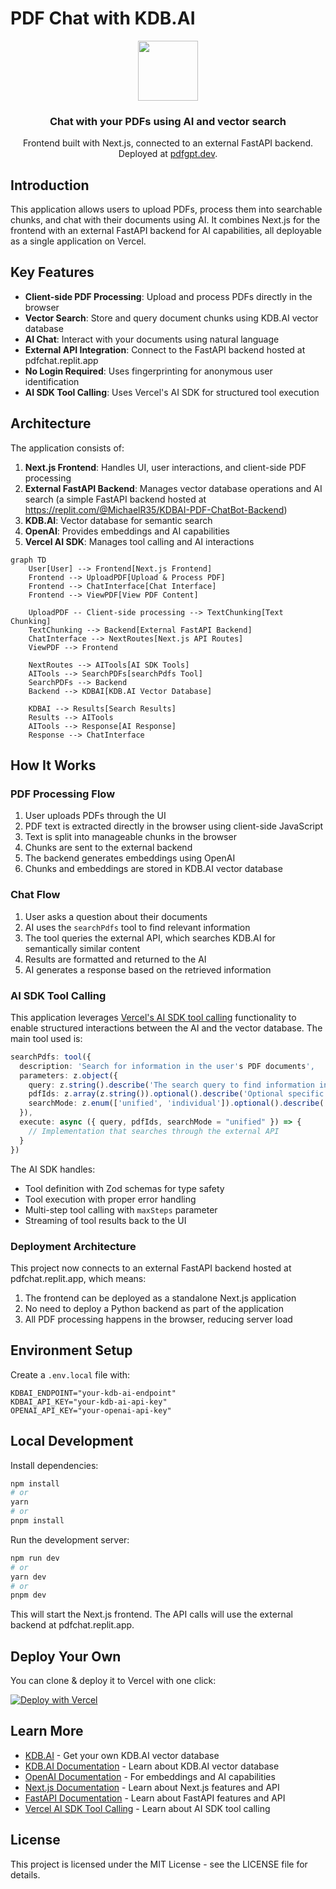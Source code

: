 # PDF Chat with KDB.AI

<p align="center">
  <img src="https://images.squarespace.cdn.com/content/v1/647d8c96bffcb2144748f3fb/1705538561045-CHWGG2BXH9B2DTTD6FH6/KDB-AI_GlyphLoop_cover.gif" height="96">
  <h3 align="center">Chat with your PDFs using AI and vector search</h3>
</p>

<p align="center">Frontend built with Next.js, connected to an external FastAPI backend. Deployed at <a href="https://pdfgpt.dev">pdfgpt.dev</a>.</p>

## Introduction

This application allows users to upload PDFs, process them into searchable chunks, and chat with their documents using AI. It combines Next.js for the frontend with an external FastAPI backend for AI capabilities, all deployable as a single application on Vercel.

## Key Features

- **Client-side PDF Processing**: Upload and process PDFs directly in the browser
- **Vector Search**: Store and query document chunks using KDB.AI vector database
- **AI Chat**: Interact with your documents using natural language
- **External API Integration**: Connect to the FastAPI backend hosted at pdfchat.replit.app
- **No Login Required**: Uses fingerprinting for anonymous user identification
- **AI SDK Tool Calling**: Uses Vercel's AI SDK for structured tool execution

## Architecture

The application consists of:

1. **Next.js Frontend**: Handles UI, user interactions, and client-side PDF processing
2. **External FastAPI Backend**: Manages vector database operations and AI search (a simple FastAPI backend hosted at https://replit.com/@MichaelR35/KDBAI-PDF-ChatBot-Backend)
3. **KDB.AI**: Vector database for semantic search
4. **OpenAI**: Provides embeddings and AI capabilities
5. **Vercel AI SDK**: Manages tool calling and AI interactions

```mermaid
graph TD
    User[User] --> Frontend[Next.js Frontend]
    Frontend --> UploadPDF[Upload & Process PDF]
    Frontend --> ChatInterface[Chat Interface]
    Frontend --> ViewPDF[View PDF Content]
    
    UploadPDF -- Client-side processing --> TextChunking[Text Chunking]
    TextChunking --> Backend[External FastAPI Backend]
    ChatInterface --> NextRoutes[Next.js API Routes]
    ViewPDF --> Frontend
    
    NextRoutes --> AITools[AI SDK Tools]
    AITools --> SearchPDFs[searchPdfs Tool]
    SearchPDFs --> Backend
    Backend --> KDBAI[KDB.AI Vector Database]
    
    KDBAI --> Results[Search Results]
    Results --> AITools
    AITools --> Response[AI Response]
    Response --> ChatInterface
```

## How It Works

### PDF Processing Flow

1. User uploads PDFs through the UI
2. PDF text is extracted directly in the browser using client-side JavaScript
3. Text is split into manageable chunks in the browser
4. Chunks are sent to the external backend
5. The backend generates embeddings using OpenAI
6. Chunks and embeddings are stored in KDB.AI vector database

### Chat Flow

1. User asks a question about their documents
2. AI uses the `searchPdfs` tool to find relevant information
3. The tool queries the external API, which searches KDB.AI for semantically similar content
4. Results are formatted and returned to the AI
5. AI generates a response based on the retrieved information

### AI SDK Tool Calling

This application leverages [Vercel's AI SDK tool calling](https://sdk.vercel.ai/docs/ai-sdk-core/tools-and-tool-calling) functionality to enable structured interactions between the AI and the vector database. The main tool used is:

```typescript
searchPdfs: tool({
  description: 'Search for information in the user's PDF documents',
  parameters: z.object({
    query: z.string().describe('The search query to find information in PDFs'),
    pdfIds: z.array(z.string()).optional().describe('Optional specific PDF IDs to search within'),
    searchMode: z.enum(['unified', 'individual']).optional().describe('Search mode')
  }),
  execute: async ({ query, pdfIds, searchMode = "unified" }) => {
    // Implementation that searches through the external API
  }
})
```

The AI SDK handles:
- Tool definition with Zod schemas for type safety
- Tool execution with proper error handling
- Multi-step tool calling with `maxSteps` parameter
- Streaming of tool results back to the UI

### Deployment Architecture

This project now connects to an external FastAPI backend hosted at pdfchat.replit.app, which means:
1. The frontend can be deployed as a standalone Next.js application
2. No need to deploy a Python backend as part of the application
3. All PDF processing happens in the browser, reducing server load

## Environment Setup

Create a `.env.local` file with:

```
KDBAI_ENDPOINT="your-kdb-ai-endpoint"
KDBAI_API_KEY="your-kdb-ai-api-key"
OPENAI_API_KEY="your-openai-api-key"
```

## Local Development

Install dependencies:
```bash
npm install
# or
yarn
# or
pnpm install
```

Run the development server:
```bash
npm run dev
# or
yarn dev
# or
pnpm dev
```

This will start the Next.js frontend. The API calls will use the external backend at pdfchat.replit.app.

## Deploy Your Own

You can clone & deploy it to Vercel with one click:

[![Deploy with Vercel](https://vercel.com/button)](https://vercel.com/new/clone?repository-url=https%3A%2F%2Fgithub.com%2Fyour-username%2Fpdf-chat-kdbai)

## Learn More

- [KDB.AI](https://kdb.ai/) - Get your own KDB.AI vector database
- [KDB.AI Documentation](https://code.kx.com/kdbai/latest) - Learn about KDB.AI vector database
- [OpenAI Documentation](https://platform.openai.com/docs/) - For embeddings and AI capabilities
- [Next.js Documentation](https://nextjs.org/docs) - Learn about Next.js features and API
- [FastAPI Documentation](https://fastapi.tiangolo.com/) - Learn about FastAPI features and API
- [Vercel AI SDK Tool Calling](https://sdk.vercel.ai/docs/ai-sdk-core/tools-and-tool-calling) - Learn about AI SDK tool calling

## License

This project is licensed under the MIT License - see the LICENSE file for details.
